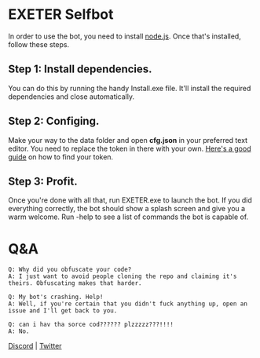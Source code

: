 # EXETER Selfbot

In order to use the bot, you need to install [node.js](https://nodejs.org/). Once that's installed, follow these steps.

## Step 1: Install dependencies.
You can do this by running the handy Install.exe file. It'll install the required dependencies and close automatically.

## Step 2: Configing.
Make your way to the data folder and open **cfg.json** in your preferred text editor. You need to replace the token in there with your own. [Here's a good guide](https://github.com/Tyrrrz/DiscordChatExporter/wiki/Obtaining-Token-and-Channel-IDs#how-to-get-a-user-token) on how to find your token.

## Step 3: Profit.
Once you're done with all that, run EXETER.exe to launch the bot. If you did everything correctly, the bot should show a splash screen and give you a warm welcome. Run -help to see a list of commands the bot is capable of.

# Q&A

```
Q: Why did you obfuscate your code?
A: I just want to avoid people cloning the repo and claiming it's theirs. Obfuscating makes that harder.

Q: My bot's crashing. Help!
A: Well, if you're certain that you didn't fuck anything up, open an issue and I'll get back to you.

Q: can i hav tha sorce cod?????? plzzzzz???!!!!
A: No.
```

[Discord](https://discord.gg/TZkth75) | [Twitter](https://twitter.com/zzzuoa)
